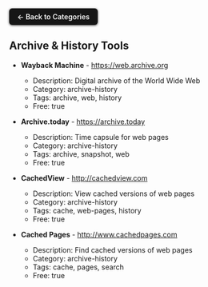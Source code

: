 <div align="left">
<a href="../README.md#-categories" style="display:inline-block;padding:8px 16px;background:#161616;border-radius:6px;color:whitesmoke;font-weight:600;text-decoration:none;box-shadow:0 1px 4px #3a3939ff;margin:10px 0px 0px">← Back to Categories</a>
</div>

## Archive & History Tools

- **Wayback Machine** - https://web.archive.org
  - Description: Digital archive of the World Wide Web
  - Category: archive-history
  - Tags: archive, web, history
  - Free: true

- **Archive.today** - https://archive.today
  - Description: Time capsule for web pages
  - Category: archive-history
  - Tags: archive, snapshot, web
  - Free: true

- **CachedView** - http://cachedview.com
  - Description: View cached versions of web pages
  - Category: archive-history
  - Tags: cache, web-pages, history
  - Free: true

- **Cached Pages** - http://www.cachedpages.com
  - Description: Find cached versions of web pages
  - Category: archive-history
  - Tags: cache, pages, search
  - Free: true

